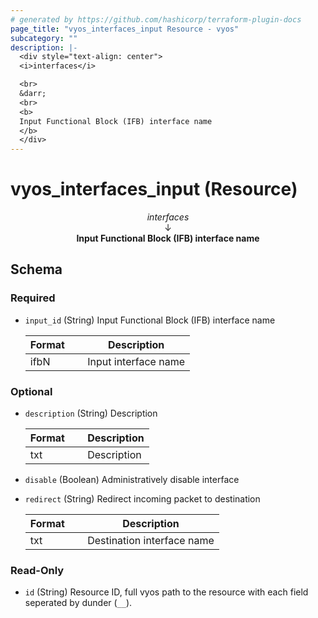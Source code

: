 ```yaml
---
# generated by https://github.com/hashicorp/terraform-plugin-docs
page_title: "vyos_interfaces_input Resource - vyos"
subcategory: ""
description: |-
  <div style="text-align: center">
  <i>interfaces</i>

  <br>
  &darr;
  <br>
  <b>
  Input Functional Block (IFB) interface name
  </b>
  </div>
---
```


# vyos_interfaces_input (Resource)

<div style="text-align: center">
<i>interfaces</i>

<br>
&darr;
<br>
<b>
Input Functional Block (IFB) interface name
</b>
</div>



<!-- schema generated by tfplugindocs -->
## Schema

### Required

- `input_id` (String) Input Functional Block (IFB) interface name

    |  Format &emsp; | Description  |
    |----------|---------------|
    |  ifbN  &emsp; |  Input interface name  |

### Optional

- `description` (String) Description

    |  Format &emsp; | Description  |
    |----------|---------------|
    |  txt  &emsp; |  Description  |
- `disable` (Boolean) Administratively disable interface
- `redirect` (String) Redirect incoming packet to destination

    |  Format &emsp; | Description  |
    |----------|---------------|
    |  txt  &emsp; |  Destination interface name  |

### Read-Only

- `id` (String) Resource ID, full vyos path to the resource with each field seperated by dunder (`__`).
